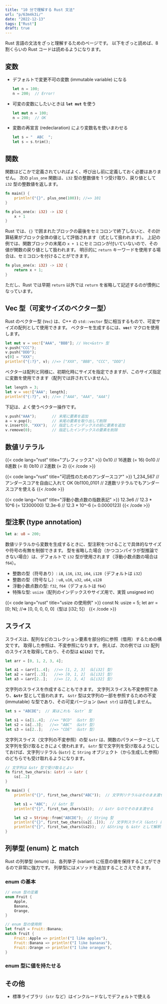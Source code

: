 ```yaml
---
title: "10 分で理解する Rust 文法"
url: "p/63m4k3i/"
date: "2022-12-13"
tags: ["Rust"]
draft: true
---
```


Rust 言語の文法をざっと理解するためのページです。
以下をざっと読めば、8 割くらいの Rust コードは読めるようになります。

変数
----

- デフォルトで変更不可の変数 (immutable variable) になる
  ```rust
  let n = 100;
  n = 200;  // Error!
  ```
- 可変の変数にしたいときは __`let mut`__ を使う
  ```rust
  let mut n = 100;
  n = 200;  // OK
  ```
- 変数の再宣言 (redeclaration) により変数名を使いまわせる
  ```rust
  let s = "  ABC  ";
  let s = s.trim();
  ```

関数
----

関数はどこかで定義されていればよく、呼び出し前に定義しておく必要はありません。
次の `plus_one` 関数は、`i32` 型の整数値を 1 つ受け取り、戻り値として `i32` 型の整数値を返します。

```rust
fn main() {
    println!("{}", plus_one(100)); //=> 101
}

fn plus_one(x: i32) -> i32 {
    x + 1
}
```

Rust では、`{}` で囲まれたブロックの最後をセミコロンで終了しないと、その計算結果がブロック全体の値として評価されます（式として扱われます）。
上記の例では、関数ブロックの末尾の `x + 1` にセミコロンが付いていないので、その値が関数の戻り値として扱われます。
明示的に `return` キーワードを使用する場合は、セミコロンを付けることができます。

```rust
fn plus_one(x: i32) -> i32 {
    return x + 1;
}
```

ただし、Rust では早期 `return` 以外では `return` を省略して記述するのが慣例になっています。


Vec 型（可変サイズのベクター型）
----

Rust のベクター型 (`Vec`) は、C++ の `std::vector` 型に相当するもので、可変サイズの配列として使用できます。
ベクターを生成するには、__`vec!`__ マクロを使用します。

```rust
let mut v = vec!["AAA", "BBB"]; // Vec<&str> 型
v.push("CCC");
v.push("DDD");
v[0] = "XXX";
println!("{:?}", v); //=> ["XXX", "BBB", "CCC", "DDD"]
```

ベクターは配列と同様に、初期化時にサイズを指定できますが、このサイズ指定に変数を使用できます（配列では許されていません）。

```rust
let length = 3;
let v = vec!["AAA"; length];
println!("{:?}", v); //=> ["AAA", "AAA", "AAA"]
```

下記は、よく使うベクター操作です。

```rust
v.push("AAA");       // 末尾に要素を追加
a = v.pop();         // 末尾の要素を取り出して削除
v.insert(0, "XXX");  // 指定したインデックスの前に要素を追加
v.remove(0);         // 指定したインデックスの要素を削除
```


数値リテラル
----

{{< code lang="rust" title="プレフィックス" >}}
0x10  // 16進数 (= 16)
0o10  // 8進数 (= 8)
0b10  // 2進数 (= 2)
{{< /code >}}

{{< code lang="rust" title="可読性のためのアンダースコア" >}}
1_234_567    // アンダースコアを自由に入れて OK
0b1100_0101  // 2進数リテラルでもアンダースコアを使える
{{< /code >}}

{{< code lang="rust" title="浮動小数点数の指数表記" >}}
12.3e6   // 12.3 * 10^6 (= 12300000)
12.3e-6  // 12.3 * 10^-6 (= 0.0000123)
{{< /code >}}


型注釈 (type annotation)
----

```rust
let a: u8 = 200;
```

数値リテラルから変数を生成するときに、型注釈をつけることで具体的なサイズや符号の有無を制御できます。
型を省略した場合（かつコンパイラが型推論できない場合）は、デフォルトで `i32` 型が使用されます（浮動小数点数の場合は `f64`）。

- 整数の型（符号あり）: `i8`, `i16`, `i32`, `i64`, `i128`（デフォルトは `i32`）
- 整数の型（符号なし）: `u8`, `u16`, `u32`, `u64`, `u128`
- 浮動小数点数の型: `f32`, `f64`（デフォルトは `f64`）
- 特殊な型: `usize`（配列のインデックスやサイズ用で、実質 unsigned int）

{{< code lang="rust" title="usize の使用例" >}}
const N: usize = 5;
let arr = [0; N];  //=> [0, 0, 0, 0, 0]（型は [i32; 5]）
{{< /code >}}


スライス
----

スライスは、配列などのコレクション要素を部分的に参照（借用）するための構文です。
取得した参照は、不変参照になります。
例えば、次の例では `i32` 配列のスライスを取得しており、その型は __`&[i32]`__ です。

```rust
let arr = [0, 1, 2, 3, 4];

let a1 = &arr[1..4];  //=> [1, 2, 3] （&[i32] 型）
let a2 = &arr[..3];   //=> [0, 1, 2] （&[i32] 型）
let a3 = &arr[2..];   //=> [2, 3, 4] （&[i32] 型）
```

文字列のスライスを作成することもできます。
文字列スライスも不変参照であり、__`&str`__ 型として扱われます。
`&str` 型は文字列の一部を参照するための不変 (immutable) な型であり、その可変バージョン (`&mut str`) は存在しません。

```rust
let s = "ABCDE";  // 実はこれも `&str` 型

let s1 = &s[1..4];  //=> "BCD" （&str 型）
let s2 = &s[..3];   //=> "ABC" （&str 型）
let s3 = &s[2..];   //=> "CDE" （&str 型）
```

文字列スライス（文字列の不変参照）の型 `&str` は、関数のパラメーターとして文字列を受け取るときによく使われます。
`&str` 型で文字列を受け取るようにしておけば、文字列リテラル (`&str`) と `String` オブジェクト（から生成した参照）のどちらでも受け取れるようになります。

```rust
// 文字列は &str 型で受け取るとよい
fn first_two_chars(s: &str) -> &str {
    &s[..2]
}

fn main() {
    println!("{}", first_two_chars("ABC"));  // 文字列リテラルはそのまま渡せる

    let s1 = "ABC";  // &str 型
    println!("{}", first_two_chars(s1));  // &str なのでそのまま渡せる

    let s2 = String::from("ABCDE");  // String 型
    println!("{}", first_two_chars(&s2[..]));  // 文字列スライス (&str) にして渡す
    println!("{}", first_two_chars(&s2));  // &String も &str として解釈してくれる
}
```


列挙型 (enum) と match
----

Rust の列挙型 (enum) は、各列挙子 (variant) に任意の値を保持することができるので非常に強力です。
列挙型にはメソッドを追加することさえできます。

### enum の基本

```rust
// enum 型の定義
enum Fruit {
    Apple,
    Banana,
    Orange,
}

// enum 型の使用例
let fruit = Fruit::Banana;
match fruit {
    Fruit::Apple => println!("I like apples"),
    Fruit::Banana => println!("I like bananas"),
    Fruit::Orange => println!("I like oranges"),
}
```

### enum 型に値を持たせる


その他
----

- 標準ライブラリ（`str` など）はインクルードなしでデフォルトで使える


